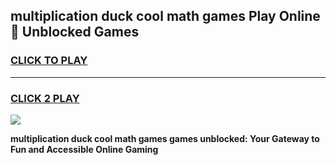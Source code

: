 
## multiplication duck cool math games Play Online 👋 Unblocked Games
<h3>
<a href="https://news.freeplayer.one?title=multiplication_duck_cool_math_games&ref=17CMG">CLICK TO PLAY</a></h3>
<hr>

<h3>
<a href="https://news.freeplayer.one?title=multiplication_duck_cool_math_games&ref=17CMG">CLICK 2 PLAY</a>
  
</h3>

<a href="https://news.freeplayer.one?title=multiplication_duck_cool_math_games&ref=17CMG/"><img src="https://clearcache.store/games.png"></a>


**multiplication duck cool math games games unblocked: Your Gateway to Fun and Accessible Online Gaming**

